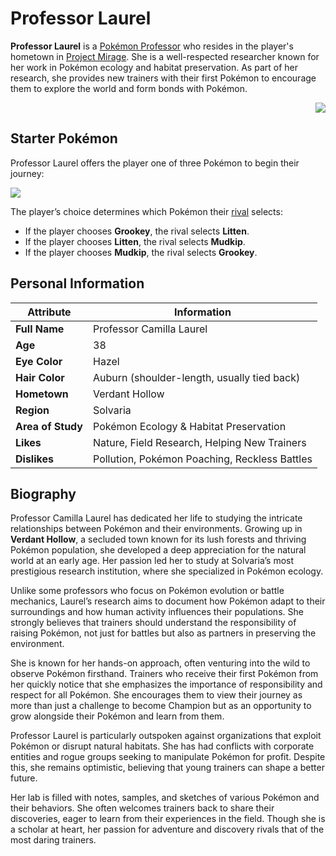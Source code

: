 # Professor Laurel

**Professor Laurel** is a [Pokémon Professor](https://bulbapedia.bulbagarden.net/wiki/Pok%C3%A9mon_Professor) who resides in the player's hometown in [Project Mirage](https://emeraldvoid.github.io/pokemon-scrapyard/Project%20Mirage). She is a well-respected researcher known for her work in Pokémon ecology and habitat preservation. As part of her research, she provides new trainers with their first Pokémon to encourage them to explore the world and form bonds with Pokémon.

<p align="right"><img src="https://i.imgur.com/n4GfqFW.png"></p>



## Starter Pokémon  
Professor Laurel offers the player one of three Pokémon to begin their journey:

<img src="https://i.imgur.com/rBSaUXA.png">

The player’s choice determines which Pokémon their [rival](https://emeraldvoid.github.io/pokemon-scrapyard/Darius) selects:
- If the player chooses **Grookey**, the rival selects **Litten**.
- If the player chooses **Litten**, the rival selects **Mudkip**.
- If the player chooses **Mudkip**, the rival selects **Grookey**.

## Personal Information  

| Attribute       | Information |
|----------------|------------|
| **Full Name**  | Professor Camilla Laurel |
| **Age**        | 38 |
| **Eye Color**  | Hazel |
| **Hair Color** | Auburn (shoulder-length, usually tied back) |
| **Hometown**   | Verdant Hollow |
| **Region**     | Solvaria |
| **Area of Study** | Pokémon Ecology & Habitat Preservation |
| **Likes**      | Nature, Field Research, Helping New Trainers |
| **Dislikes**   | Pollution, Pokémon Poaching, Reckless Battles |

## Biography 

Professor Camilla Laurel has dedicated her life to studying the intricate relationships between Pokémon and their environments. Growing up in **Verdant Hollow**, a secluded town known for its lush forests and thriving Pokémon population, she developed a deep appreciation for the natural world at an early age. Her passion led her to study at Solvaria’s most prestigious research institution, where she specialized in Pokémon ecology.

Unlike some professors who focus on Pokémon evolution or battle mechanics, Laurel’s research aims to document how Pokémon adapt to their surroundings and how human activity influences their populations. She strongly believes that trainers should understand the responsibility of raising Pokémon, not just for battles but also as partners in preserving the environment.

She is known for her hands-on approach, often venturing into the wild to observe Pokémon firsthand. Trainers who receive their first Pokémon from her quickly notice that she emphasizes the importance of responsibility and respect for all Pokémon. She encourages them to view their journey as more than just a challenge to become Champion but as an opportunity to grow alongside their Pokémon and learn from them.

Professor Laurel is particularly outspoken against organizations that exploit Pokémon or disrupt natural habitats. She has had conflicts with corporate entities and rogue groups seeking to manipulate Pokémon for profit. Despite this, she remains optimistic, believing that young trainers can shape a better future.  

Her lab is filled with notes, samples, and sketches of various Pokémon and their behaviors. She often welcomes trainers back to share their discoveries, eager to learn from their experiences in the field. Though she is a scholar at heart, her passion for adventure and discovery rivals that of the most daring trainers.
